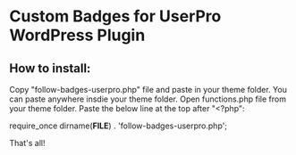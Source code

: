 # Custom Badges for UserPro WordPress Plugin

## How to install:

Copy "follow-badges-userpro.php" file and paste in your theme folder. You can paste anywhere insdie your theme folder. Open functions.php file from your theme folder. Paste the below line at the top after "<?php":

require_once dirname(__FILE__) . 'follow-badges-userpro.php';

That's all!
